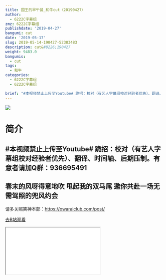 ```yaml
---
title: 国王的早午餐_和牛cut（20190427）
author:
  - 6222C字幕组
zmz: 6222C字幕组
publishdate: '2019-04-27'
bangumi: cut
date: '2019-05-17'
slug: 2019-05-14-190427-52383483
description: cut&#8226;190427
weight: 9483.0
bangumis: 
  - cut
tags:
  - 和牛
categories:
  - 6222C字幕组
  - 6222C字幕组

brief: "#本视频禁止上传至Youtube# 跪招：校对（有艺人字幕组校对经验者优先）、翻译、时间轴、后期压制。有意者请加Q群：936695491 ---------------------------------------------------- 春末的风呀得意地吹 甩起我的双马尾 邀你共赴一场无需驾照的兜风约会 ------------------------------------------------------ 请多关照笑神本部：https://owaraiclub.com/post/"
---
```

![](https://raw.githubusercontent.com/tcgriffith/owaraisite/master/static/tmpimg/16bf5886bff04ab52be36657485af2ef7436ca89.jpg.480.jpg)
# 简介  
#本视频禁止上传至Youtube#
跪招：校对（有艺人字幕组校对经验者优先）、翻译、时间轴、后期压制。有意者请加Q群：936695491
----------------------------------------------------
春末的风呀得意地吹
甩起我的双马尾
邀你共赴一场无需驾照的兜风约会
------------------------------------------------------
请多关照笑神本部：https://owaraiclub.com/post/  

[去B站观看](https://www.bilibili.com/video/av52383483/)
<div class ="resp-container"><iframe class="testiframe" src="//player.bilibili.com/player.html?aid=52383483"", scrolling="no", allowfullscreen="true" > </iframe></div> 

